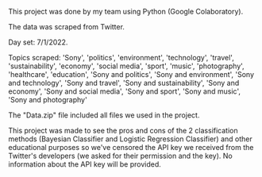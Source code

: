 This project was done by my team using Python (Google Colaboratory).

The data was scraped from Twitter. 

Day set: 7/1/2022.

Topics scraped: 'Sony', 'politics', 'environment', 'technology', 'travel', 'sustainability', 
'economy', 'social media', 'sport', 'music', 'photography', 'healthcare', 'education', 'Sony and politics', 'Sony and environment', 'Sony and technology',
'Sony and travel', 'Sony and sustainability', 'Sony and economy', 'Sony and social media', 'Sony and sport', 'Sony and music', 'Sony and photography'

The "Data.zip" file included all files we used in the project.

This project was made to see the pros and cons of the 2 classification methods (Bayesian Classifier and Logistic Regression Classifier) and other educational purposes so we've censored the API key we received from the Twitter's developers (we asked for their permission and the key). No information about the API key will be provided.
